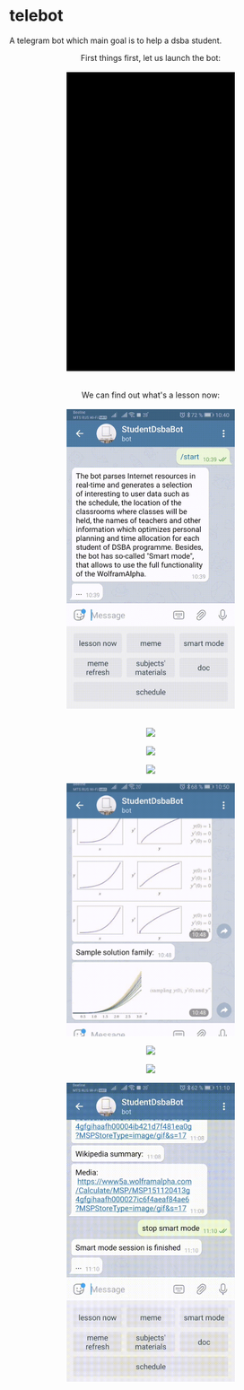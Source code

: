 # telebot
A telegram bot which main goal is to help a dsba student.

<p align="center">
First things first, let us launch the bot: <br/><br/>
  <img width="300" src="https://github.com/DKarz/readme-media/blob/master/telebot1-1.gif?raw=true">
  <br/><br/>
</p>
<p align="center">
We can find out what's a lesson now:<br/><br/>
  <img width="300" src="https://github.com/DKarz/readme-media/blob/master/telebot1-2.gif?raw=true">
  <br/><br/>
</p>
<p align="center">
  <img width="300" src="https://github.com/DKarz/readme-media/blob/master/telebot1-3.gif?raw=true">
</p>
<p align="center">
  <img width="300" src="https://github.com/DKarz/readme-media/blob/master/telebot1-4.gif?raw=true">
</p>
<p align="center">
  <img width="300" src="https://github.com/DKarz/readme-media/blob/master/telebot1-5.gif?raw=true">
</p>
<p align="center">
  <img width="300" src="https://github.com/DKarz/readme-media/blob/master/telebot1-6.gif?raw=true">
</p>
<p align="center">
  <img width="300" src="https://github.com/DKarz/readme-media/blob/master/telebot1-7.gif?raw=true">
</p>
<p align="center">
  <img width="300" src="https://github.com/DKarz/readme-media/blob/master/telebot1-8.gif?raw=true">
</p>
<p align="center">
  <img width="300" src="https://github.com/DKarz/readme-media/blob/master/telebot1-9.gif?raw=true">
</p>


